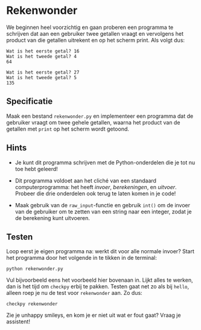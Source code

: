 # Rekenwonder

We beginnen heel voorzichtig en gaan proberen een programma te schrijven dat aan een gebruiker twee getallen vraagt en vervolgens het product van die getallen uitrekent en op het scherm print. Als volgt dus:

	Wat is het eerste getal? 16
	Wat is het tweede getal? 4
	64

	Wat is het eerste getal? 27
	Wat is het tweede getal? 5
	135

## Specificatie

Maak een bestand `rekenwonder.py` en implementeer een programma dat de gebruiker vraagt om twee gehele getallen, waarna het product van de getallen met `print` op het scherm wordt getoond.

## Hints

* Je kunt dit programma schrijven met de Python-onderdelen die je tot nu toe hebt geleerd!

* Dit programma voldoet aan het cliché van een standaard computerprogramma: het heeft *invoer*, *berekeningen*, en *uitvoer*. Probeer die drie onderdelen ook terug te laten komen in je code!

* Maak gebruik van de `raw_input`-functie en gebruik `int()` om de invoer van de gebruiker om te zetten van een string naar een integer, zodat je de berekening kunt uitvoeren.

## Testen

Loop eerst je eigen programma na: werkt dit voor alle normale invoer? Start het programma door het volgende in te tikken in de terminal:

	python rekenwonder.py

Vul bijvoorbeeld eens het voorbeeld hier bovenaan in. Lijkt alles te werken, dan is het tijd om `checkpy` erbij te pakken. Testen gaat net zo als bij `hello`, alleen roep je nu de test voor `rekenwonder` aan. Zo dus:

	checkpy rekenwonder

Zie je unhappy smileys, en kom je er niet uit wat er fout gaat? Vraag je assistent!
